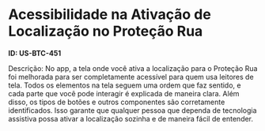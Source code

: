 # Acessibilidade na Ativação de Localização no Proteção Rua

**ID: US-BTC-451**

Descrição: No app, a tela onde você ativa a localização para o Proteção Rua foi melhorada para ser completamente acessível para quem usa leitores de tela. Todos os elementos na tela seguem uma ordem que faz sentido, e cada parte que você pode interagir é explicada de maneira clara. Além disso, os tipos de botões e outros componentes são corretamente identificados. Isso garante que qualquer pessoa que dependa de tecnologia assistiva possa ativar a localização sozinha e de maneira fácil de entender.